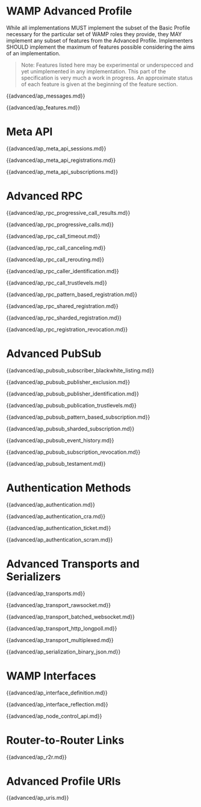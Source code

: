 # WAMP Advanced Profile

While all implementations MUST implement the subset of the Basic Profile necessary for the particular set of WAMP roles they provide, they MAY implement any subset of features from the Advanced Profile. Implementers SHOULD implement the maximum of features possible considering the aims of an implementation.

> Note: Features listed here may be experimental or underspecced and yet unimplemented in any implementation. This part of the specification is very much a work in progress. An approximate status of each feature is given at the beginning of the feature section.

{{advanced/ap_messages.md}}

{{advanced/ap_features.md}}


# Meta API

{{advanced/ap_meta_api_sessions.md}}

{{advanced/ap_meta_api_registrations.md}}

{{advanced/ap_meta_api_subscriptions.md}}


# Advanced RPC

{{advanced/ap_rpc_progressive_call_results.md}}

{{advanced/ap_rpc_progressive_calls.md}}

{{advanced/ap_rpc_call_timeout.md}}

{{advanced/ap_rpc_call_canceling.md}}

{{advanced/ap_rpc_call_rerouting.md}}

{{advanced/ap_rpc_caller_identification.md}}

{{advanced/ap_rpc_call_trustlevels.md}}

{{advanced/ap_rpc_pattern_based_registration.md}}

{{advanced/ap_rpc_shared_registration.md}}

{{advanced/ap_rpc_sharded_registration.md}}

{{advanced/ap_rpc_registration_revocation.md}}


# Advanced PubSub

{{advanced/ap_pubsub_subscriber_blackwhite_listing.md}}

{{advanced/ap_pubsub_publisher_exclusion.md}}

{{advanced/ap_pubsub_publisher_identification.md}}

{{advanced/ap_pubsub_publication_trustlevels.md}}

{{advanced/ap_pubsub_pattern_based_subscription.md}}

{{advanced/ap_pubsub_sharded_subscription.md}}

{{advanced/ap_pubsub_event_history.md}}

{{advanced/ap_pubsub_subscription_revocation.md}}

{{advanced/ap_pubsub_testament.md}}


# Authentication Methods

{{advanced/ap_authentication.md}}

{{advanced/ap_authentication_cra.md}}

{{advanced/ap_authentication_ticket.md}}

{{advanced/ap_authentication_scram.md}}


# Advanced Transports and Serializers

{{advanced/ap_transports.md}}

{{advanced/ap_transport_rawsocket.md}}

{{advanced/ap_transport_batched_websocket.md}}

{{advanced/ap_transport_http_longpoll.md}}

{{advanced/ap_transport_multiplexed.md}}

{{advanced/ap_serialization_binary_json.md}}


# WAMP Interfaces

{{advanced/ap_interface_definition.md}}

{{advanced/ap_interface_reflection.md}}

{{advanced/ap_node_control_api.md}}


# Router-to-Router Links

{{advanced/ap_r2r.md}}


# Advanced Profile URIs

{{advanced/ap_uris.md}}
